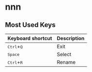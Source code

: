 # nnn

## Most Used Keys

| Keyboard shortcut            | Description  |
| ---------------------------- | ------------ |
| <kbd>Ctrl</kbd>+<kbd>Q</kbd> | Exit         |
| <kbd>Space</kbd>             | Select       |
| <kbd>Ctrl</kbd>+<kbd>R</kbd> | Rename       |
